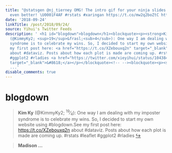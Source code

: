 ```yaml
---
title: "@statsgen @nj_tierney OMG! The intro gif for your ninja slides has gotten
  even better! \U0001F4AF #rstats #xaringan https://t.co/mw2q2boZtC https://t.co/43hZnNhfgg"
date: '2018-09-24'
linkTitle: /post/2018/09/24/
source: Yihui's Twitter Feeds
description: ' <h1 id="blogdown">blogdown</h1><blockquote><p><strong>Kim Ky</strong>
  (@KimmyKy2; <sup>19</sup>&frasl;<sub>4</sub>): One way I am dealing with my imposter
  syndrome is to celebrate my wins. So, I decided to start my own website using #blogdown.See
  my first post here: <a href="https://t.co/XZebouxq2n" target="_blank">https://t.co/XZebouxq2n</a>
  about #dataviz. Posts about how each plot is made are coming up. #rstats #leaflet
  #ggplot2 #rladies <a href="https://twitter.com/xieyihui/status/1043847586862354439"
  target="_blank">&#8618;</a></p></blockquote><!-- --><blockquote><p><strong>Madison
  ...'
disable_comments: true
---
```

 <h1 id="blogdown">blogdown</h1><blockquote><p><strong>Kim Ky</strong> (@KimmyKy2; <sup>19</sup>&frasl;<sub>4</sub>): One way I am dealing with my imposter syndrome is to celebrate my wins. So, I decided to start my own website using #blogdown.See my first post here: <a href="https://t.co/XZebouxq2n" target="_blank">https://t.co/XZebouxq2n</a> about #dataviz. Posts about how each plot is made are coming up. #rstats #leaflet #ggplot2 #rladies <a href="https://twitter.com/xieyihui/status/1043847586862354439" target="_blank">&#8618;</a></p></blockquote><!-- --><blockquote><p><strong>Madison ...